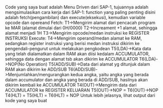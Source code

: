 Code yang saya buat adalah Menu Driven dari SAP-1, tujuannya adalah mengsimulasikan cara kerja dari SAP-1:
function yang paling penting disini adalah fetch(pengambilan) dan execute(eksekusi), kemudian variable opcode dan opereand
Fetch: T1->Mengirim alamat dari pencacah program ke MAR (alamat dimulai dari 0H/0000)
       T2->Increament +1 alamat, sehingga alamat menjadi 1H
       T3->Mengirim opcode/medan instruksi ke REGISTER INSTRUKSI
Execute: T4->Mengirim operand/medan alamat ke RAM, sedangkan register instruksi yang berisi medan instruksi dikirim ke pengendali-pengurut untuk melakukan pengkodean
         T5(LDA)->Kata data yang telah dialamatkan dalam RAM akan diisi kedalam ACCUMULATOR, sehingga data dengan alamat tsb akan dikirim ke ACCUMULATOR
         T6(LDA)->NOP(No Operation)
         T5(ADD/SUB)->Data dari alamat yg ditunjuk dalam RAM akan dikirim ke ADD/SUB
         T6(ADD/SUB)->Menjumlahkan/mengurangkan kedua angka, yaitu angka yang berada dalam accumulator dan angka yang berada di ADD/SUB, hasilnya akan dikirim kembali ke ACCUMULATOR
         T4(OUT)->Mengirim data dari ACCUMULATOR ke REGISTER KELUARAN
         T5(OUT)->NOP = T6(OUT)->NOP
         T4(HLT) = T5(HLT) = T6(HLT) = NOP
Untuk lebih jelasnya, lihat output dari kode yang saya buat
